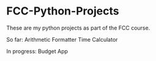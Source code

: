 # FCC-Python-Projects

These are my python projects as part of the FCC course.

So far:
Arithmetic Formatter
Time Calculator

In progress:
Budget App
